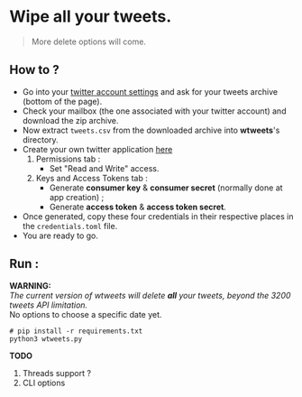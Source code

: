 # Wipe all your tweets.
> More delete options will come.

## __How to__ ?
* Go into your [twitter account settings](https://twitter.com/settings/account) and ask for your tweets archive (bottom of the page).
* Check your mailbox (the one associated with your twitter account) and download the zip archive.
* Now extract `tweets.csv` from the downloaded archive into __wtweets__'s directory.
* Create your own twitter application [here](https://apps.twitter.com/)
    1. Permissions tab :
        - Set "Read and Write" access.
    2. Keys and Access Tokens tab :
        - Generate __consumer key__ & __consumer secret__ (normally done at app creation) ;
        - Generate __access token__ & __access token secret__.
* Once generated, copy these four credentials in their respective places in the `credentials.toml` file.
* You are ready to go.

## __Run__ :
__WARNING:__   
_The current version of wtweets will delete __all__ your tweets, beyond the 3200 tweets API limitation._  
No options to choose a specific date yet.
```
# pip install -r requirements.txt
python3 wtweets.py
```

__TODO__
1. Threads support ?
2. CLI options
